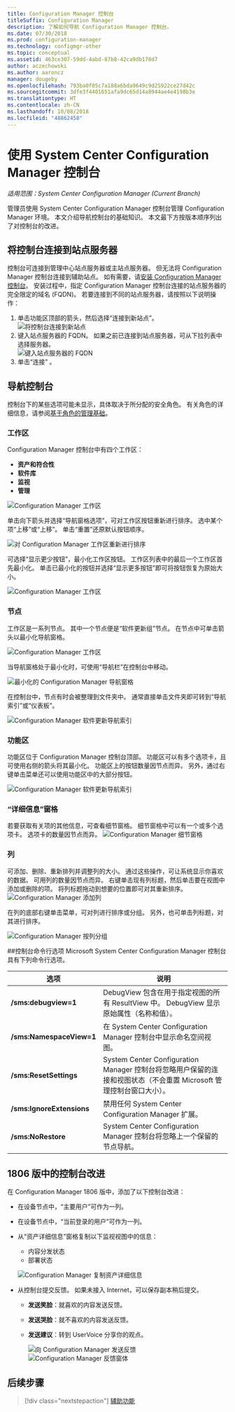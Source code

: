```yaml
---
title: Configuration Manager 控制台
titleSuffix: Configuration Manager
description: 了解如何导航 Configuration Manager 控制台。
ms.date: 07/30/2018
ms.prod: configuration-manager
ms.technology: configmgr-other
ms.topic: conceptual
ms.assetid: 463ce307-59dd-4abd-87b8-42ca9db178d7
author: aczechowski
ms.author: aaroncz
manager: dougeby
ms.openlocfilehash: 793ba0f05c7a188a6bda9649c9d25922ce27d42c
ms.sourcegitcommit: 3dfe3f4401651afa9dc65d14a8944ae4e4198b3e
ms.translationtype: HT
ms.contentlocale: zh-CN
ms.lasthandoff: 10/08/2018
ms.locfileid: "48862458"
---
```

# <a name="using-the-system-center-configuration-manager-console"></a>使用 System Center Configuration Manager 控制台

*适用范围：System Center Configuration Manager (Current Branch)*

管理员使用 System Center Configuration Manager 控制台管理 Configuration Manager 环境。 本文介绍导航控制台的基础知识。 本文最下方按版本顺序列出了对控制台的改进。 

## <a name="connect-the-console-to-a-site-server"></a>将控制台连接到站点服务器
控制台可连接到管理中心站点服务器或主站点服务器。 但无法将 Configuration Manager 控制台连接到辅助站点。 如有需要，请[安装 Configuration Manager 控制台](../deploy/install/install-consoles.md)。 安装过程中，指定 Configuration Manager 控制台连接的站点服务器的完全限定的域名 (FQDN)。 若要连接到不同的站点服务器，请按照以下说明操作： 

1. 单击功能区顶部的箭头，然后选择“连接到新站点”。
    ![将控制台连接到新站点](media/connect-to-a-new-site.png)
2. 键入站点服务器的 FQDN。 如果之前已连接到站点服务器，可从下拉列表中选择服务器。  
    ![键入站点服务器的 FQDN](media/site-server-fqdn.png)
3. 单击“连接” 。 

## <a name="navigate-the-console"></a>导航控制台
控制台下的某些选项可能未显示，具体取决于所分配的安全角色。 有关角色的详细信息，请参阅[基于角色的管理基础](../../understand/fundamentals-of-role-based-administration.md)。 

### <a name="workspaces"></a>工作区
Configuration Manager 控制台中有四个工作区： 
   - **资产和符合性**
   - **软件库**
   - **监视**
   - **管理**

 ![Configuration Manager 工作区](media/configuration-manager-workspaces.png)

单击向下箭头并选择“导航窗格选项”，可对工作区按钮重新进行排序。 选中某个项“上移”或“上移”。 单击“重置”还原默认按钮顺序。 

 ![对 Configuration Manager 工作区重新进行排序](media/navigation-pane-options.png)

可选择“显示更少按钮”，最小化工作区按钮。 工作区列表中的最后一个工作区首先最小化。 单击已最小化的按钮并选择“显示更多按钮”即可将按钮恢复为原始大小。  

![Configuration Manager 工作区](media/workspace-buttons.png)


### <a name="nodes"></a>节点
工作区是一系列节点。 其中一个节点便是“软件更新组”节点。 在节点中可单击箭头以最小化导航窗格。 

![Configuration Manager 工作区](media/software-update-groups-node.png)

当导航窗格处于最小化时，可使用“导航栏”在控制台中移动。 

![最小化的 Configuration Manager 导航窗格](media/minimized-navigation-pane.png)

在控制台中，节点有时会被整理到文件夹中。 通常直接单击文件夹即可转到“导航索引”或“仪表板”。

![Configuration Manager 软件更新导航索引](media/software-updates-navigation-index.png)

### <a name="ribbon"></a>功能区 
功能区位于 Configuration Manager 控制台顶部。 功能区可以有多个选项卡，且可使用右侧的箭头将其最小化。 功能区上的按钮数量因节点而异。 另外，通过右键单击菜单还可以使用功能区中的大部分按钮。 
 
![Configuration Manager 软件更新导航索引](media/ribbon.png)

### <a name="details-pane"></a>“详细信息”窗格
若要获取有关项的其他信息，可查看细节窗格。 细节窗格中可以有一个或多个选项卡。 选项卡的数量因节点而异。 
![Configuration Manager 细节窗格](media/details-pane.png)

### <a name="columns"></a>列 
可添加、删除、重新排列并调整列的大小。 通过这些操作，可让系统显示你喜欢的数据。 可用列的数量因节点而异。 右键单击现有列标题，然后单击要在视图中添加或删除的项。 将列标题拖动到想要的位置即可对其重新排序。 
![Configuration Manager 添加列](media/add-columns.png)

在列的底部右键单击菜单，可对列进行排序或分组。 另外，也可单击列标题，对其进行排序。 

![Configuration Manager 按列分组](media/column-group-by.png)

##<a name="console-command-line-options"></a>控制台命令行选项
Microsoft System Center Configuration Manager 控制台具有下列命令行选项。

|选项|说明|  
|------------|-----------------|  
|**/sms:debugview=1**|DebugView 包含在用于指定视图的所有 ResultView 中。 DebugView 显示原始属性（名称和值）。|  
|**/sms:NamespaceView=1**|在 System Center Configuration Manager 控制台中显示命名空间视图。|  
|**/sms:ResetSettings**|System Center Configuration Manager 控制台将忽略用户保留的连接和视图状态（不会重置 Microsoft 管理控制台窗口大小）。|  
|**/sms:IgnoreExtensions**|禁用任何 System Center Configuration Manager 扩展。|  
|**/sms:NoRestore**|System Center Configuration Manager 控制台将忽略上一个保留的节点导航。|  

## <a name="console-improvements-in-version-1806"></a>1806 版中的控制台改进
在 Configuration Manager 1806 版中，添加了以下控制台改进：

- 在设备节点中，“主要用户”可作为一列。 <!--1357280-->
- 在设备节点中，“当前登录的用户”可作为一列。<!--1358202-->
- 从“资产详细信息”窗格复制以下监视视图中的信息：<!--1357856-->
    - 内容分发状态
    - 部署状态 

    ![Configuration Manager 复制资产详细信息](media/1810-deployment-status.PNG)

 - 从控制台提交反馈。 如果未接入 Internet，可以保存副本稍后提交。 <!--1357542-->
   
    - **发送笑脸**：就喜欢的内容发送反馈。
    - **发送哭脸**：就不喜欢的内容发送反馈。 
    - **发送建议**：转到 UserVoice 分享你的观点。 
 
       ![向 Configuration Manager 发送反馈](media/1810-send-a-smile.PNG)
![Configuration Manager 反馈窗体](media/1810-feedback-form.PNG)

## <a name="next-steps"></a>后续步骤
> [!div class="nextstepaction"]
> [辅助功能](/sccm/core/understand/accessibility-features.md)

